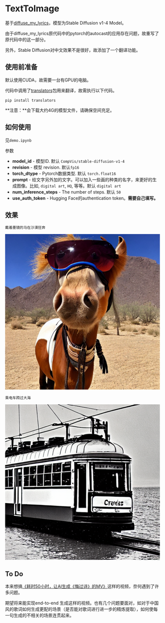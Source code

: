 # TextToImage
基于[diffuse_my_lyrics](https://github.com/MichaelisTrofficus/diffuse_my_lyrics)，模型为Stable Diffusion v1-4 Model。

由于diffuse_my_lyrics原代码中的pytorch的autocast的应用存在问题，故重写了原代码中的这一部分。

另外，Stable Diffusion对中文效果不是很好，故添加了一个翻译功能。

## 使用前准备

默认使用CUDA，故需要一台有GPU的电脑。

代码中调用了[translators](https://github.com/UlionTse/translators)包用来翻译，故需执行以下代码。

```
pip install translators
```

**注意：**会下载大约4G的模型文件，请确保空间充足。

## 如何使用

 见`demo.ipynb`

参数

- **model_id** - 模型ID. 默认 `CompVis/stable-diffusion-v1-4`
- **revision** - 模型 revision. 默认`fp16`
- **torch_dtype** - Pytorch数据类型. 默认 `torch.float16`
- **prompt** - 给文字另外加的文字。可以加入一些画的种类的名字，来更好的生成图像。比如, `digital art`, `HQ`, 等等。默认 `digital art`
- **num_inference_steps** - The number of steps. 默认 `50`
- **use_auth_token** - Hugging Face的authentication token。**需要自己填写。**

## 效果

`戴着墨镜的马在沙漠狂奔`

<p align="center"><img src="image/0.png?raw=true" alt="Comparison"></p>

`乘电车跨过大海`

<p align="center"><img src="image/1.png?raw=true" alt="Comparison"></p>

## To Do

本来想搞[《耗时50小时，让AI生成《悔过诗》的MV》](https://www.bilibili.com/video/BV1GG4y1e7Mf)这样的视频，奈何遇到了许多问题。

期望将来能实现end-to-end 生成这样的视频。也有几个问题要面对，如对于中国风的歌词如何生成更配的场景（是否能对歌词进行进一步的精炼提取），如何使每一句生成的不相关的场景连贯起来。
